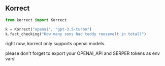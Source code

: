 ## Korrect

```python
from korrect import Korrect

k = Korrect("openai", "gpt-3.5-turbo")
k.fact_checking("How many sons had teddy roosevelt in total?")

```

right now, korrect only supports openai models.

please don't forget to export your OPENAI_API and SERPER tokens as env vars!
